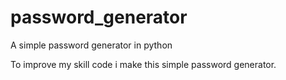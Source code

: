 # password_generator
A simple password generator in python

To improve my skill code i make this simple password generator.
